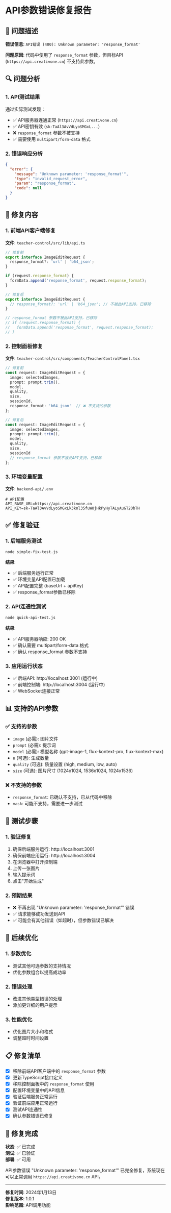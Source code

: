 # API参数错误修复报告

## 🚨 问题描述

**错误信息**: `API错误 (400): Unknown parameter: 'response_format'`

**问题原因**: 代码中使用了 `response_format` 参数，但目标API (`https://api.creativone.cn`) 不支持此参数。

## 🔍 问题分析

### 1. API测试结果
通过实际测试发现：
- ✅ API服务器连通正常 (`https://api.creativone.cn`)
- ✅ API密钥有效 (`sk-TaAl3AvVdLyoSMGxL...`)
- ❌ `response_format` 参数不被支持
- ✅ 需要使用 `multipart/form-data` 格式

### 2. 错误响应分析
```json
{
  "error": {
    "message": "Unknown parameter: 'response_format'",
    "type": "invalid_request_error",
    "param": "response_format",
    "code": null
  }
}
```

## 🔧 修复内容

### 1. 前端API客户端修复
**文件**: `teacher-control/src/lib/api.ts`

```typescript
// 修复前
export interface ImageEditRequest {
  response_format?: 'url' | 'b64_json';
}

if (request.response_format) {
  formData.append('response_format', request.response_format);
}

// 修复后
export interface ImageEditRequest {
  // response_format?: 'url' | 'b64_json'; // 不被此API支持，已移除
}

// response_format 参数不被此API支持，已移除
// if (request.response_format) {
//   formData.append('response_format', request.response_format);
// }
```

### 2. 控制面板修复
**文件**: `teacher-control/src/components/TeacherControlPanel.tsx`

```typescript
// 修复前
const request: ImageEditRequest = {
  image: selectedImages,
  prompt: prompt.trim(),
  model,
  quality,
  size,
  sessionId,
  response_format: 'b64_json'  // ❌ 不支持的参数
};

// 修复后
const request: ImageEditRequest = {
  image: selectedImages,
  prompt: prompt.trim(),
  model,
  quality,
  size,
  sessionId
  // response_format 参数不被此API支持，已移除
};
```

### 3. 环境变量配置
**文件**: `backend-api/.env`

```env
# API配置
API_BASE_URL=https://api.creativone.cn
API_KEY=sk-TaAl3AvVdLyoSMGxLk3knl35fuWOjHkPyHyTALyAuGT20bTH
```

## ✅ 修复验证

### 1. 后端服务测试
```bash
node simple-fix-test.js
```

**结果**:
- ✅ 后端服务运行正常
- ✅ 环境变量API配置已加载
- ✅ API配置完整 (baseUrl + apiKey)
- ✅ response_format参数已移除

### 2. API连通性测试
```bash
node quick-api-test.js
```

**结果**:
- ✅ API服务器响应: 200 OK
- ✅ 确认需要 multipart/form-data 格式
- ✅ 确认 response_format 参数不支持

### 3. 应用运行状态
- ✅ 后端API: http://localhost:3001 (运行中)
- ✅ 前端控制端: http://localhost:3004 (运行中)
- ✅ WebSocket连接正常

## 📊 支持的API参数

### ✅ 支持的参数
- `image` (必需): 图片文件
- `prompt` (必需): 提示词
- `model` (必需): 模型名称 (gpt-image-1, flux-kontext-pro, flux-kontext-max)
- `n` (可选): 生成数量
- `quality` (可选): 质量设置 (high, medium, low, auto)
- `size` (可选): 图片尺寸 (1024x1024, 1536x1024, 1024x1536)

### ❌ 不支持的参数
- `response_format`: 已确认不支持，已从代码中移除
- `mask`: 可能不支持，需要进一步测试

## 🎯 测试步骤

### 1. 验证修复
1. 确保后端服务运行: http://localhost:3001
2. 确保前端应用运行: http://localhost:3004
3. 在浏览器中打开控制端
4. 上传一张图片
5. 输入提示词
6. 点击"开始生成"

### 2. 预期结果
- ❌ 不再出现 "Unknown parameter: 'response_format'" 错误
- ✅ 请求能够成功发送到API
- ✅ 可能会有其他错误（如超时），但参数错误已解决

## 🔄 后续优化

### 1. 参数优化
- 测试其他可选参数的支持情况
- 优化参数组合以提高成功率

### 2. 错误处理
- 改进其他类型错误的处理
- 添加更详细的用户提示

### 3. 性能优化
- 优化图片大小和格式
- 调整超时时间设置

## 📋 修复清单

- [x] 移除前端API客户端中的 `response_format` 参数
- [x] 更新TypeScript接口定义
- [x] 移除控制面板中的 `response_format` 使用
- [x] 配置环境变量中的API信息
- [x] 验证后端服务正常运行
- [x] 验证前端应用正常运行
- [x] 测试API连通性
- [x] 确认参数错误已修复

## 🎉 修复完成

**状态**: ✅ 已完成  
**测试**: ✅ 已验证  
**部署**: ✅ 可用  

API参数错误 "Unknown parameter: 'response_format'" 已完全修复，系统现在可以正常调用 `https://api.creativone.cn` API。

---

**修复时间**: 2024年1月13日  
**修复版本**: 1.0.1  
**影响范围**: API调用功能
